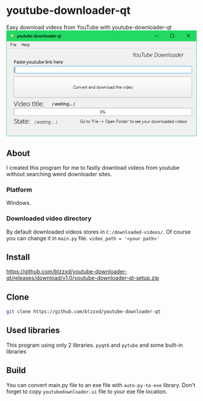 # youtube-downloader-qt
Easy download videos from YouTube with youtube-downloader-qt
![](https://github.com/blzzxd/youtube-downloader-qt/blob/master/image.png?raw=true)

## About
I created this program for me to fastly download videos from youtube without searching weird downloader sites.

### Platform
Windows.

### Downloaded video directory
By default downloaded videos stores in `C:/downloaded-videos/`. Of course you can change it in `main.py` file. `video_path = '<your path>'`

## Install
https://github.com/blzzxd/youtube-downloader-qt/releases/download/v1.0/youtube-downloader-qt-setup.zip

## Clone
```bash
git clone https://github.com/blzzxd/youtube-downloader-qt
```

## Used libraries
This program using only 2 libraries. `pyqt6` and `pytube` and some built-in libraries

## Build
You can convert main.py file to an exe file with `auto-py-to-exe` library. Don't forget to copy `youtubedownloader.ui` file to your exe file location.
